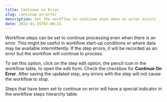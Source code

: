```yaml
---
title: Continue on Error
slug: continue-on-error
description: Set the workflow to continue even when an error occurs
date: 2022-01-25T07:40:21
---
```



Workflow steps can be set to continue processing even when there is an error. This might be useful in workflow start-up conditions or where data may be available intermittently. If the step errors, it will be recorded as an error but the workflow will continue to process.



To set this option, click on the step edit option, the pencil icon in the workflow table, to open the edit form. Check the checkbox for **Continue On Error**. After saving the updated step, any errors with the step will not cause the workflow to stop.



Steps that have been set to continue on error will have a special indicator in the workflow steps hierarchy table.

